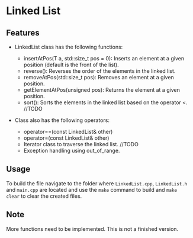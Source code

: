 # Linked List
## Features

* LinkedList class has the following functions:
    * insertAtPos(T a, std::size_t pos = 0): Inserts an element at a given position (default is the front of the list).
    * reverse(): Reverses the order of the elements in the linked list.
    * removeAtPos(std::size_t pos): Removes an element at a given position.
    * getElementAtPos(unsigned pos): Returns the element at a given position.
    * sort(): Sorts the elements in the linked list based on the operator <. //TODO
    
* Class also has the following operators:
    * operator==(const LinkedList<T>& other)
    * operator=(const LinkedList<T>& other)
    * Iterator class to traverse the linked list. //TODO
    * Exception handling using out_of_range.

## Usage

To build the file navigate to the folder where ```LinkedList.cpp```, ```LinkedList.h``` and ```main.cpp``` are located and use the ```make``` command to build and ```make clear``` to clear the created files.

## Note
More functions need to be implemented. This is not a finished version.
